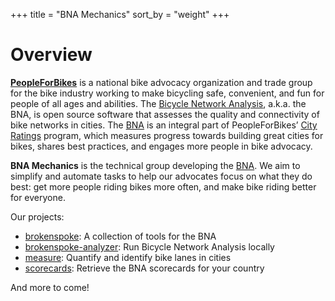 +++
title = "BNA Mechanics"
sort_by = "weight"
+++

# Overview

**[PeopleForBikes]** is a national bike advocacy organization and trade group
for the bike industry working to make bicycling safe, convenient, and fun for
people of all ages and abilities. The [Bicycle Network Analysis], a.k.a. the
BNA, is open source software that assesses the quality and connectivity of bike
networks in cities. The [BNA] is an integral part of PeopleForBikes’ [City
Ratings] program, which measures progress towards building great cities for bikes,
shares best practices, and engages more people in bike advocacy.

**BNA Mechanics** is the technical group developing the [BNA]. We aim to
simplify and automate tasks to help our advocates focus on what they do best:
get more people riding bikes more often, and make bike riding better for
everyone.

Our projects:

- [brokenspoke]: A collection of tools for the BNA
- [brokenspoke-analyzer]: Run Bicycle Network Analysis locally
- [measure]: Quantify and identify bike lanes in cities
- [scorecards]: Retrieve the BNA scorecards for your country

And more to come!

[bicycle network analysis]: https://bna.peopleforbikes.org/
[bna]: https://bna.peopleforbikes.org/
[brokenspoke]: https://peopleforbikes.github.io/brokenspoke/
[brokenspoke-analyzer]: https://peopleforbikes.github.io/brokenspoke-analyzer/
[city ratings]: https://cityratings.peopleforbikes.org/
[measure]: https://github.com/PeopleForBikes/measure
[peopleforbikes]: https://www.peopleforbikes.org/
[scorecards]: https://peopleforbikes.github.io/scorecards/
